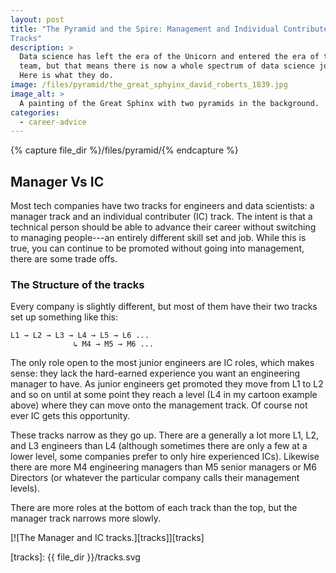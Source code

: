 ```yaml
---
layout: post
title: "The Pyramid and the Spire: Management and Individual Contributer
Tracks"
description: >
  Data science has left the era of the Unicorn and entered the era of the
  team, but that means there is now a whole spectrum of data science jobs.
  Here is what they do.
image: /files/pyramid/the_great_sphyinx_david_roberts_1839.jpg
image_alt: >
  A painting of the Great Sphinx with two pyramids in the background.
categories:
  - career-advice
---
```


{% capture file_dir %}/files/pyramid/{% endcapture %}

## Manager Vs IC

Most tech companies have two tracks for engineers and data scientists: a
manager track and an individual contributer (IC) track. The intent is that a
technical person should be able to advance their career without switching to
managing people---an entirely different skill set and job. While this is true,
you can continue to be promoted without going into management, there are some
trade offs.

### The Structure of the tracks

Every company is slightly different, but most of them have their two tracks
set up something like this:

```text
L1 → L2 → L3 → L4 → L5 → L6 ...
              ↳ M4 → M5 → M6 ...
```

The only role open to the most junior engineers are IC roles, which makes
sense: they lack the hard-earned experience you want an engineering manager to
have. As junior engineers get promoted they move from L1 to L2 and so on until
at some point they reach a level (L4 in my cartoon example above) where they
can move onto the management track. Of course not ever IC gets this
opportunity.

These tracks narrow as they go up. There are a generally a lot more L1, L2,
and L3 engineers than L4 (although sometimes there are only a few at a lower
level, some companies prefer to only hire experienced ICs). Likewise there are
more M4 engineering managers than M5 senior managers or M6 Directors (or
whatever the particular company calls their management levels).


There are more roles at the bottom of each track than the top, but the manager
track narrows more slowly.

[![The Manager and IC tracks.][tracks]][tracks]

[tracks]: {{ file_dir }}/tracks.svg

